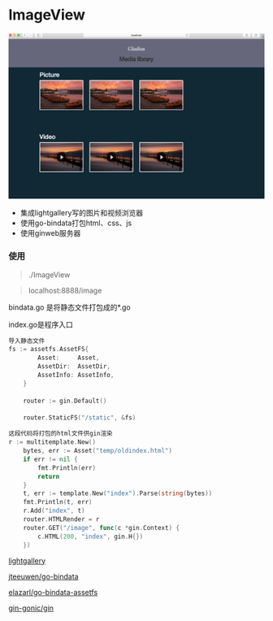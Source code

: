# ImageView


![image](/WX20170913-145523.png)

* 集成lightgallery写的图片和视频浏览器
* 使用go-bindata打包html、css、js
* 使用ginweb服务器

### 使用
> ./ImageView

> localhost:8888/image

bindata.go 是将静态文件打包成的*.go

index.go是程序入口

```go
导入静态文件
fs := assetfs.AssetFS{
		Asset:     Asset,
		AssetDir:  AssetDir,
		AssetInfo: AssetInfo,
	}

	router := gin.Default()

	router.StaticFS("/static", &fs)
```

```go
这段代码将打包的html文件供gin渲染
r := multitemplate.New()
	bytes, err := Asset("temp/oldindex.html")
	if err != nil {
		fmt.Println(err)
		return
	}
	t, err := template.New("index").Parse(string(bytes))
	fmt.Println(t, err)
	r.Add("index", t)
	router.HTMLRender = r
	router.GET("/image", func(c *gin.Context) {
		c.HTML(200, "index", gin.H{})
	})
```


[lightgallery](https://github.com/sachinchoolur/lightgallery.js)

[jteeuwen/go-bindata](https://github.com/jteeuwen/go-bindata)

[elazarl/go-bindata-assetfs](https://github.com/elazarl/go-bindata-assetfs)

[gin-gonic/gin](https://github.com/gin-gonic/gin)




